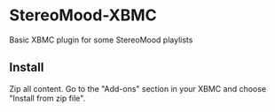 StereoMood-XBMC
===============

Basic XBMC plugin for some StereoMood playlists

Install 
--------------
Zip all content. Go to the "Add-ons" section in your XBMC and choose "Install from zip file".
